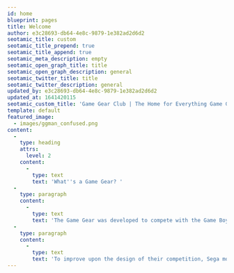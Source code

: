```yaml
---
id: home
blueprint: pages
title: Welcome
author: e3c28693-db64-4e8c-9879-1e382ad2d6d2
seotamic_title: custom
seotamic_title_prepend: true
seotamic_title_append: true
seotamic_meta_description: empty
seotamic_open_graph_title: title
seotamic_open_graph_description: general
seotamic_twitter_title: title
seotamic_twitter_description: general
updated_by: e3c28693-db64-4e8c-9879-1e382ad2d6d2
updated_at: 1641420115
seotamic_custom_title: 'Game Gear Club | The Home for Everything Game Gear'
template: default
featured_image:
  - images/ggman_confused.png
content:
  -
    type: heading
    attrs:
      level: 2
    content:
      -
        type: text
        text: 'What''s a Game Gear? '
  -
    type: paragraph
    content:
      -
        type: text
        text: 'The Game Gear was developed to compete with the Game Boy, which Nintendo had released in 1989. The console had been designed as a portable version of the Master System, and featured more powerful systems than the Game Boy, including a full-color screen, in contrast to the monochromatic screen of its rival.'
  -
    type: paragraph
    content:
      -
        type: text
        text: 'To improve upon the design of their competition, Sega modeled the Game Gear with a similar shape to a Genesis controller, with the idea being that the curved surfaces and longer length would make the Game Gear more comfortable to hold than the Game Boy.'
---
```

